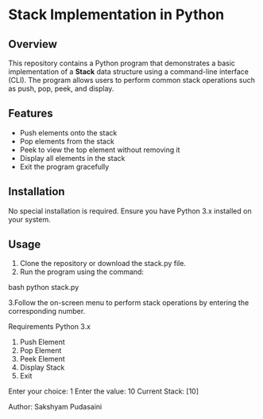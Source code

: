 # Stack Implementation in Python

## Overview
This repository contains a Python program that demonstrates a basic implementation of a **Stack** data structure using a command-line interface (CLI). The program allows users to perform common stack operations such as push, pop, peek, and display.

## Features
- Push elements onto the stack  
- Pop elements from the stack  
- Peek to view the top element without removing it  
- Display all elements in the stack  
- Exit the program gracefully

## Installation
No special installation is required. Ensure you have Python 3.x installed on your system.

## Usage
1. Clone the repository or download the stack.py file.  
2. Run the program using the command:  
   
bash
   python stack.py
   
3.Follow the on-screen menu to perform stack operations by entering the corresponding number.


Requirements
Python 3.x


1. Push Element
2. Pop Element
3. Peek Element
4. Display Stack
5. Exit

Enter your choice: 1
Enter the value: 10
Current Stack: [10]

Author: Sakshyam Pudasaini
